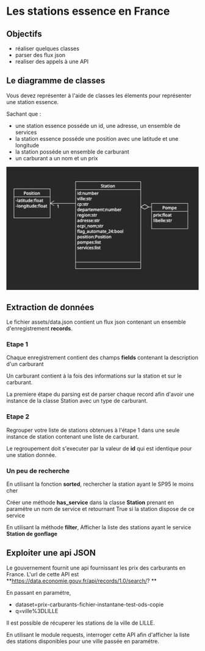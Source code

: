 # Les stations essence en France

## Objectifs
- réaliser quelques classes
- parser des flux json
- realiser des appels à une API

## Le diagramme de classes

Vous devez représenter à l'aide de classes les élements pour représenter une station essence.

Sachant que : 
- une station essence posséde un id, une adresse, un ensemble de services
- la station essence posséde une position avec une latitude et une longitude
- la station posséde un ensemble de carburant
- un carburant a un nom et un prix


![img.png](assets/img.png)

## Extraction de données

Le fichier assets/data.json contient un flux json contenant un ensemble d'enregistrement **records**. 

### Etape 1

Chaque enregistrement contient des champs **fields** contenant la description d'un carburant

Un carburant contient à la fois des informations sur la station et sur le carburant.

La premiere étape du parsing est de parser chaque record afin d'avoir une instance de la classe Station avec un type de carburant.


### Etape 2
Regrouper votre liste de stations obtenues à l'étape 1 dans une seule instance de station contenant une liste de carburant.

Le regroupement doit s'executer par la valeur de **id** qui est identique pour une station donnée.


### Un peu de recherche

En utilisant la fonction **sorted**, rechercher la station ayant le SP95 le moins cher

Créer une méthode **has_service** dans la classe **Station** prenant en paramétre un nom de service et retournant True
si la station dispose de ce service

En utilisant la méthode **filter**, Afficher la liste des stations ayant le service **Station de gonflage**

## Exploiter une api JSON

Le gouvernement fournit une api fournissant les prix des carburants en France. L'url de cette API est **https://data.economie.gouv.fr/api/records/1.0/search/?
**

En passant en paramétre, 
- dataset=prix-carburants-fichier-instantane-test-ods-copie
- q=ville%3DLILLE

Il est possible de récuperer les stations de la ville de LILLE. 

En utilisant le module requests, interroger cette API afin d'afficher la liste des stations disponibles pour une ville passée en paramétre.





